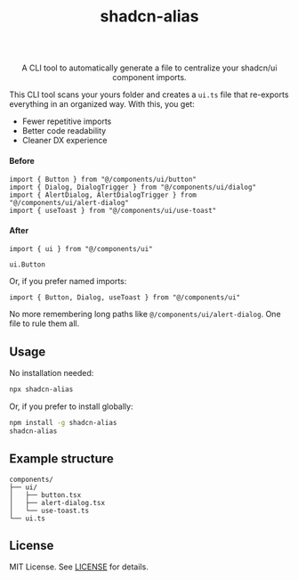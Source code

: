 <h1 align="center">
  shadcn-alias
</h1>

<br><br>

<p align="center">A CLI tool to automatically generate a file to centralize your shadcn/ui component imports.</p>

This CLI tool scans your yours folder and creates a `ui.ts` file that re-exports everything in an organized way. With this, you get:

* Fewer repetitive imports
* Better code readability
* Cleaner DX experience


#### Before

```tsx
import { Button } from "@/components/ui/button"
import { Dialog, DialogTrigger } from "@/components/ui/dialog"
import { AlertDialog, AlertDialogTrigger } from "@/components/ui/alert-dialog"
import { useToast } from "@/components/ui/use-toast"
```

#### After

```tsx
import { ui } from "@/components/ui"

ui.Button
```

Or, if you prefer named imports:

```tsx
import { Button, Dialog, useToast } from "@/components/ui"
```

No more remembering long paths like `@/components/ui/alert-dialog`. One file to rule them all.


## Usage

No installation needed:

```bash
npx shadcn-alias
```

Or, if you prefer to install globally:

```bash
npm install -g shadcn-alias
shadcn-alias
```

## Example structure

```
components/
├── ui/
│   ├── button.tsx
│   ├── alert-dialog.tsx
│   └── use-toast.ts
└── ui.ts
```

## License

MIT License. See [LICENSE](LICENSE) for details.